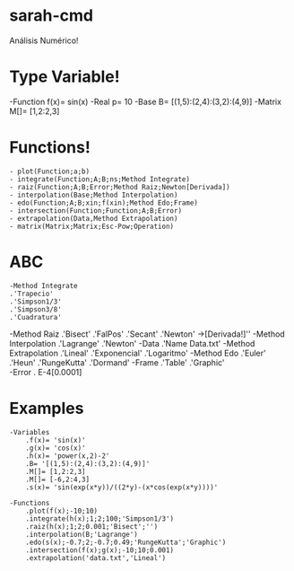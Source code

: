 # sarah-cmd
Análisis Numérico!

# Type Variable!
  -Function 
    f(x)= sin(x)
  -Real
    p= 10
  -Base
    B= [(1,5):(2,4):(3,2):(4,9)]
  -Matrix
    M[]= [1,2:2,3]

# Functions!
	- plot(Function;a;b)
	- integrate(Function;A;B;ns;Method Integrate)
	- raiz(Function;A;B;Error;Method Raiz;Newton[Derivada])
	- interpolation(Base;Method Interpolation)
	- edo(Function;A;B;xin;f(xin);Method Edo;Frame)	
	- intersection(Function;Function;A;B;Error)
	- extrapolation(Data,Method Extrapolation)
	- matrix(Matrix;Matrix;Esc-Pow;Operation)

# ABC
	-Method Integrate
  	.'Trapecio'
  	.'Simpson1/3'
  	.'Simpson3/8'
  	.'Cuadratura'
  -Method Raiz
  	.'Bisect'
  	.'FalPos'
  	.'Secant'
  	.'Newton' ->[Derivada!]''
  -Method Interpolation
    .'Lagrange'
    .'Newton'
  -Data
    .'Name Data.txt'
  -Method Extrapolation
  	.'Lineal'
  	.'Exponencial'
  	.'Logaritmo'
  -Method Edo
    .'Euler'
    .'Heun'
    .'RungeKutta'
    .'Dormand'
  -Frame
  	.'Table'
  	.'Graphic'  
  -Error
    . E-4[0.0001]

# Examples
	-Variables
		.f(x)= 'sin(x)'
		.g(x)= 'cos(x)'
		.h(x)= 'power(x,2)-2'
		.B= '[(1,5):(2,4):(3,2):(4,9)]'
		.M[]= [1,2:2,3]
		.M[]= [-6,2:4,3]
		.s(x)= 'sin(exp(x*y))/((2*y)-(x*cos(exp(x*y))))'

	-Functions
		.plot(f(x);-10;10)
		.integrate(h(x);1;2;100;'Simpson1/3')
		.raiz(h(x);1;2;0.001;'Bisect';'')
		.interpolation(B;'Lagrange')
		.edo(s(x);-0.7;2;-0.7;0.49;'RungeKutta';'Graphic')
		.intersection(f(x);g(x);-10;10;0.001)
		.extrapolation('data.txt','Lineal')
